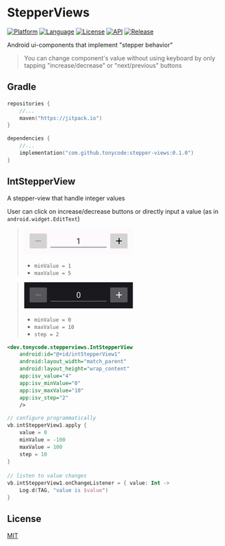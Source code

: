 StepperViews
============

[![Platform](http://img.shields.io/badge/platform-android-brightgreen.svg?style=flat)](https://developer.android.com)
[![Language](http://img.shields.io/badge/language-kotlin-blue.svg?style=flat)](https://kotlinlang.org)
[![License](https://img.shields.io/badge/License-MIT-blue.svg)](LICENSE)
[![API](https://img.shields.io/badge/API-16%2B-blue.svg?style=flat)](https://apilevels.com)
[![Release](https://jitpack.io/v/tonycode/stepper-views.svg)](https://jitpack.io/#tonycode/stepper-views)

Android ui-components that implement "stepper behavior"

> You can change component's value without using keyboard
> by only tapping "increase/decrease" or "next/previous" buttons


## Gradle

```kotlin
repositories {
    //...
    maven("https://jitpack.io")
}
```

```kotlin
dependencies {
    //...
    implementation("com.github.tonycode:stepper-views:0.1.0")
}
```


## IntStepperView

A stepper-view that handle integer values

User can click on increase/decrease buttons or directly input a value (as in `android.widget.EditText`)

> ![demo-light](docs/demo-light_1-5.gif)
>  - `minValue = 1`
>  - `maxValue = 5`

> ![demo-dark](docs/demo-dark_0-10-s2.gif)
>  - `minValue = 0`
>  - `maxValue = 10`
>  - `step = 2`

```xml
<dev.tonycode.stepperviews.IntStepperView
    android:id="@+id/intStepperView1"
    android:layout_width="match_parent"
    android:layout_height="wrap_content"
    app:isv_value="4"
    app:isv_minValue="0"
    app:isv_maxValue="10"
    app:isv_step="2"
    />
```

```kotlin
// configure programmatically
vb.intStepperView1.apply {
    value = 0
    minValue = -100
    maxValue = 100
    step = 10
}

// listen to value changes
vb.intStepperView1.onChangeListener = { value: Int ->
    Log.d(TAG, "value is $value")
}
```


## License

[MIT](LICENSE)
